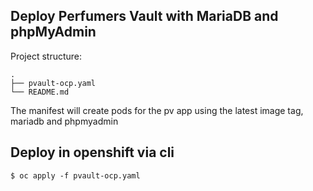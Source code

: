 ## Deploy Perfumers Vault with MariaDB and phpMyAdmin


Project structure:
```
.
├── pvault-ocp.yaml
└── README.md
```


The manifest will create pods for the pv app using the latest image tag, mariadb and phpmyadmin


## Deploy in openshift via cli

```
$ oc apply -f pvault-ocp.yaml
```

